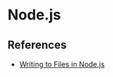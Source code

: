 
# Node.js

## References

  * [Writing to Files in Node.js](https://stackabuse.com/writing-to-files-in-node-js/)

